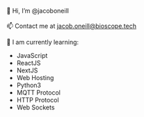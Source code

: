 👋 Hi, I’m @jacoboneill<br /><br />
📫 Contact me at jacob.oneill@bioscope.tech

🌱 I am currently learning:

* JavaScript
* ReactJS
* NextJS
* Web Hosting
* Python3
* MQTT Protocol
* HTTP Protocol
* Web Sockets
